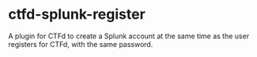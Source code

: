 # ctfd-splunk-register

A plugin for CTFd to create a Splunk account at the same time as the user registers for CTFd, with the same password.